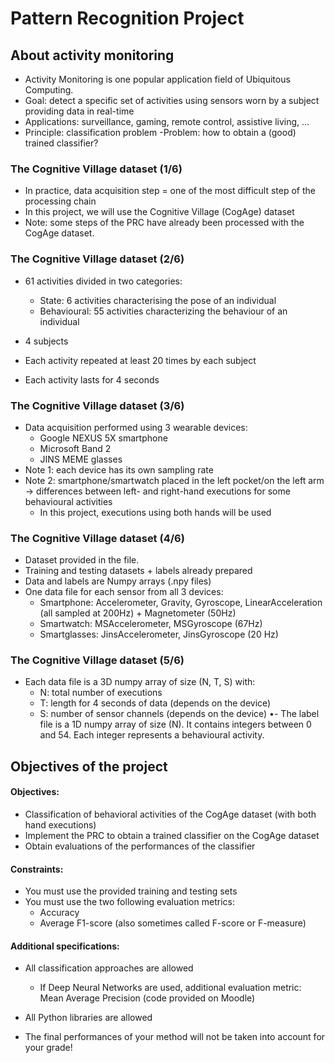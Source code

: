 # Pattern Recognition Project

## About activity monitoring
- Activity Monitoring is one popular
application field of Ubiquitous
Computing.
- Goal: detect a specific set of
activities using sensors worn by a
subject providing data in real-time
- Applications: surveillance, gaming,
remote control, assistive living, ...
- Principle: classification problem
-Problem: how to obtain a (good)
trained classifier?
### The Cognitive Village dataset (1/6)
- In practice, data acquisition step = one of the most difficult step of
the processing chain
- In this project, we will use the Cognitive Village (CogAge) dataset
- Note: some steps of the PRC have already been processed with the
CogAge dataset.

### The Cognitive Village dataset (2/6)
- 61 activities divided in
two categories:
    - State: 6 activities
characterising the pose of
an individual
    - Behavioural: 55 activities
characterizing the
behaviour of an individual

- 4 subjects
- Each activity repeated at
least 20 times by each
subject
- Each activity lasts for 4
seconds

### The Cognitive Village dataset (3/6)
- Data acquisition performed using 3
wearable devices:
    - Google NEXUS 5X smartphone
    - Microsoft Band 2
    - JINS MEME glasses
- Note 1: each device has its own sampling
rate
- Note 2: smartphone/smartwatch placed in
the left pocket/on the left arm → differences
between left- and right-hand executions for
some behavioural activities
    - In this project, executions using both hands will
be used

### The Cognitive Village dataset (4/6)
- Dataset provided in the file.
- Training and testing datasets + labels already prepared
- Data and labels are Numpy arrays (.npy files)
- One data file for each sensor from all 3 devices:
    - Smartphone: Accelerometer, Gravity, Gyroscope, LinearAcceleration (all
sampled at 200Hz) + Magnetometer (50Hz)
    - Smartwatch: MSAccelerometer, MSGyroscope (67Hz)
    - Smartglasses: JinsAccelerometer, JinsGyroscope (20 Hz)

### The Cognitive Village dataset (5/6)
- Each data file is a 3D numpy array of size (N, T, S) with:
    - N: total number of executions
    - T: length for 4 seconds of data (depends on the device)
    - S: number of sensor channels (depends on the device)
•- The label file is a 1D numpy array of size (N). It contains
integers between 0 and 54. Each integer represents a
behavioural activity.

## Objectives of the project
#### Objectives:
- Classification of behavioral activities of the CogAge dataset (with both hand
executions)
- Implement the PRC to obtain a trained classifier on the CogAge dataset
- Obtain evaluations of the performances of the classifier
#### Constraints:
- You must use the provided training and testing sets
- You must use the two following evaluation metrics:
    - Accuracy
    - Average F1-score (also sometimes called F-score or F-measure)

#### Additional specifications:
- All classification approaches are allowed
    - If Deep Neural Networks are used, additional evaluation metric: Mean Average
Precision (code provided on Moodle)

- All Python libraries are allowed
- The final performances of your method will not be taken into account for your
grade!